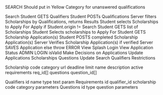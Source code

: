 SEARCH
    Should put in Yellow Category for unanswered qualifications

Search
	Student GETS Qualifiers
	Student POSTs Qualifications
	Server filters Scholarships by Qualifications, returns Results
	Student selects Scholarships to Apply For
Apply
	if Student.origin != Search
		Student GETS list of Scholarships
		Student Selects scholarships to Apply For
	Student GETS Scholarship Application(s)
	Student POSTS completed Scholarship Application(s)
	Server Verifies Scholarship Application(s)
	if verified
		Server SAVES Application
	else
		throw ERROR
View
	Splash Login
	View Application Status
	ADMIN LOGIN isValid
		Make Decisions on Applications
		Update Applications
			Scholarships
			Questions
		Update Search
			Qualifiers
			Restrictions

Scholarship
  code
  category
  url
  deadline
  limit
  name
  description
  active
  requirements
    req_id[]
  questions
    question_id[]

Qualifiers
  id
  name
  type
  text
  param
Requirements
  id
  qualifier_id
  scholarship code
  category
  parameters
Questions
  id
  type
  question
  parameters